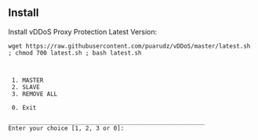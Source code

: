 Install
-------------

Install vDDoS Proxy Protection Latest Version:
```
wget https://raw.githubusercontent.com/puarudz/vDDoS/master/latest.sh ; chmod 700 latest.sh ; bash latest.sh



 1. MASTER
 2. SLAVE
 3. REMOVE ALL

 0. Exit

________________________________________________________
Enter your choice [1, 2, 3 or 0]: 
```
